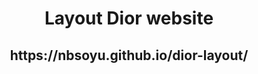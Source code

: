 <h1 align="center">Layout Dior website</h1>
<h2 align="center">https://nbsoyu.github.io/dior-layout/</h2>
